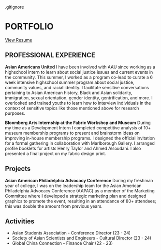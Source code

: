 .gitignore

PORTFOLIO
===========

[View Resume][1]

[1]: https://drive.google.com/file/d/1-LlqH7mZIECXIdeKvrpEPD41CAMFM5_3/view

PROFESSIONAL EXPERIENCE
----
**Asian Americans United**
I have been involved with AAU since working as a highschool intern to learn about social justice issues and current events in the community. This summer, I worked as a program co-lead to curate a 6 week intensive highschool summer program about social justice, community values, and racial identity. I facilitate sensitive conversations pertaining to Asian American history, Black and Asian solidarity, immigration, sexual orientation, gender identity, gentrification, and more. I overlooked and trained youths to learn how to interview individuals in the context of sensitive topics like those mentioned above for research purposes. 

**Bloomberg Arts Internship at the Fabric Workshop and Museum**
During my time as a Development Intern I completed competitive analysis of 10+ museum membership programs to present and brainstorm ideas on improving in-house membership programs. I designed the official invitation for a formal gathering in collaboration with Marlborough Gallery. I arranged profile booklets for artists Henry Taylor and Ahmed Alsoudani. I also presented a final project on my fabric design print. 

Projects
-------------
**Asian American Philadelphia Advocacy Conference**
During my freshman year of college, I was on the leadership team for the Asian American Philadelphia Advocacy Conference (AAPAC) as a member of the Marketing Committee where I developed a strategic marketing plan and designed graphics to promote the event, resulting in an attendance of 80+ attendees; this was double the amount from previous years.

Activities
---------------
 - Asian Students Association - Conference Director (23 - 24)
 - Society of Asian Scientists and Engineers - Cultural DIrector (23 - 24)
 - Global China Connection - Finance Chair (22 - 23)




